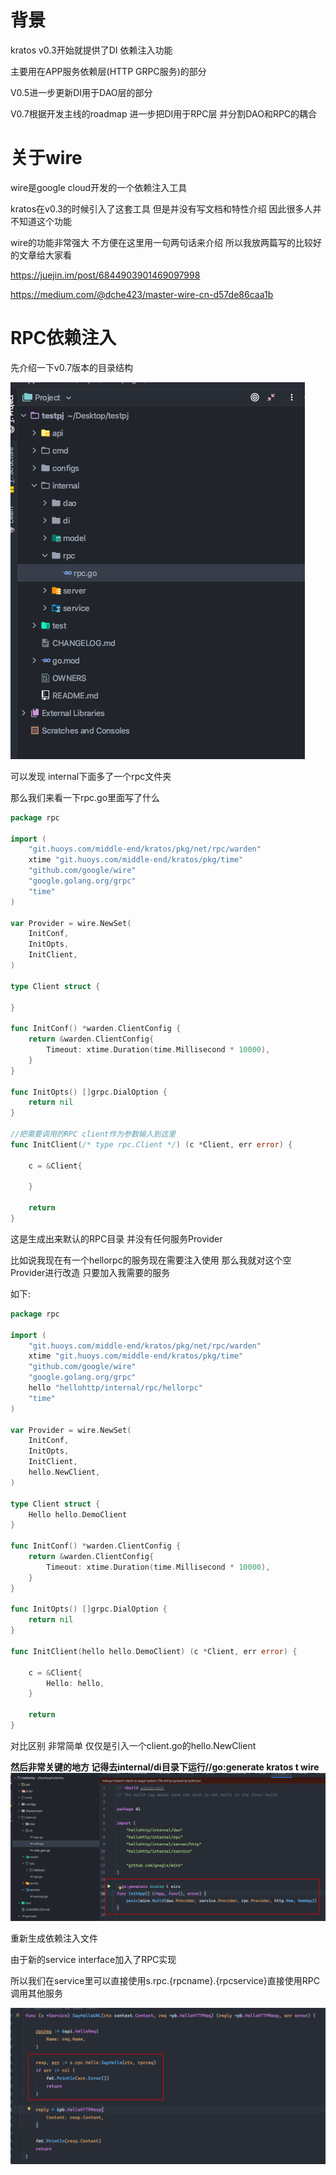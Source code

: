 # 背景
kratos v0.3开始就提供了DI 依赖注入功能

主要用在APP服务依赖层(HTTP GRPC服务)的部分

V0.5进一步更新DI用于DAO层的部分

V0.7根据开发主线的roadmap 进一步把DI用于RPC层 并分割DAO和RPC的耦合

# 关于wire
wire是google cloud开发的一个依赖注入工具

kratos在v0.3的时候引入了这套工具 但是并没有写文档和特性介绍 因此很多人并不知道这个功能

wire的功能非常强大 不方便在这里用一句两句话来介绍 所以我放两篇写的比较好的文章给大家看

https://juejin.im/post/6844903901469097998

https://medium.com/@dche423/master-wire-cn-d57de86caa1b

# RPC依赖注入

先介绍一下v0.7版本的目录结构

![file-tree](v0.7_file_tree.png)

可以发现 internal下面多了一个rpc文件夹

那么我们来看一下rpc.go里面写了什么

```go
package rpc

import (
	"git.huoys.com/middle-end/kratos/pkg/net/rpc/warden"
	xtime "git.huoys.com/middle-end/kratos/pkg/time"
	"github.com/google/wire"
	"google.golang.org/grpc"
	"time"
)

var Provider = wire.NewSet(
	InitConf,
	InitOpts,
	InitClient,
)

type Client struct {

}

func InitConf() *warden.ClientConfig {
	return &warden.ClientConfig{
		Timeout: xtime.Duration(time.Millisecond * 10000),
	}
}

func InitOpts() []grpc.DialOption {
	return nil
}

//把需要调用的RPC client作为参数输入到这里
func InitClient(/* type rpc.Client */) (c *Client, err error) {

	c = &Client{

	}

	return
}

```

这是生成出来默认的RPC目录 并没有任何服务Provider

比如说我现在有一个hellorpc的服务现在需要注入使用 那么我就对这个空Provider进行改造 只要加入我需要的服务

如下:

```go
package rpc

import (
	"git.huoys.com/middle-end/kratos/pkg/net/rpc/warden"
	xtime "git.huoys.com/middle-end/kratos/pkg/time"
	"github.com/google/wire"
	"google.golang.org/grpc"
	hello "hellohttp/internal/rpc/hellorpc"
	"time"
)

var Provider = wire.NewSet(
	InitConf,
	InitOpts,
	InitClient,
	hello.NewClient,
)

type Client struct {
	Hello hello.DemoClient
}

func InitConf() *warden.ClientConfig {
	return &warden.ClientConfig{
		Timeout: xtime.Duration(time.Millisecond * 10000),
	}
}

func InitOpts() []grpc.DialOption {
	return nil
}

func InitClient(hello hello.DemoClient) (c *Client, err error) {

	c = &Client{
		Hello: hello,
	}

	return
}
```

对比区别 非常简单 仅仅是引入一个client.go的hello.NewClient

**然后非常关键的地方 记得去internal/di目录下运行//go:generate kratos t wire**
![wire-gen](v0.7-wire-gen.png)

重新生成依赖注入文件

由于新的service interface加入了RPC实现

所以我们在service里可以直接使用s.rpc.{rpcname}.{rpcservice}直接使用RPC调用其他服务

![service-rcp](v0.7-service-rpc.png)